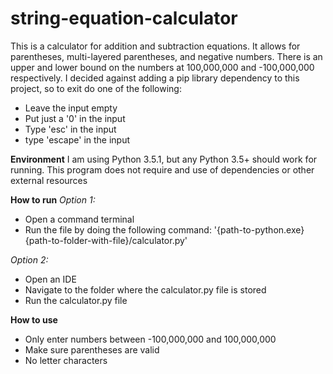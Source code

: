 # string-equation-calculator
This is a calculator for addition and subtraction equations. It allows for parentheses, multi-layered parentheses,
and negative numbers. There is an upper and lower bound on the numbers at 100,000,000 and -100,000,000 respectively.
I decided against adding a pip library dependency to this project, so to exit do one of the following:
- Leave the input empty
- Put just a '0' in the input
- Type 'esc' in the input
- type 'escape' in the input

**Environment**
I am using Python 3.5.1, but any Python 3.5+ should work for running. This program does not require
and use of dependencies or other external resources

**How to run**
*Option 1:*
- Open a command terminal
- Run the file by doing the following command: '{path-to-python.exe} {path-to-folder-with-file}/calculator.py'

*Option 2:*
- Open an IDE
- Navigate to the folder where the calculator.py file is stored
- Run the calculator.py file

**How to use**
- Only enter numbers between -100,000,000 and 100,000,000
- Make sure parentheses are valid
- No letter characters
